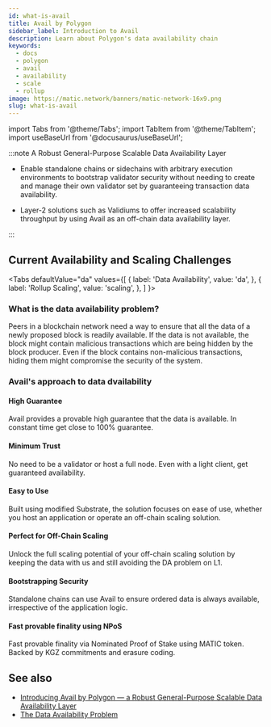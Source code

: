 ```yaml
---
id: what-is-avail
title: Avail by Polygon
sidebar_label: Introduction to Avail
description: Learn about Polygon's data availability chain
keywords:
  - docs
  - polygon
  - avail
  - availability
  - scale
  - rollup
image: https://matic.network/banners/matic-network-16x9.png
slug: what-is-avail
---
```


import Tabs from '@theme/Tabs';
import TabItem from '@theme/TabItem';
import useBaseUrl from '@docusaurus/useBaseUrl';

:::note A Robust General-Purpose Scalable Data Availability Layer

* Enable standalone chains or sidechains with arbitrary execution environments to bootstrap
  validator security without needing to create and manage their own validator set by guaranteeing
  transaction data availability.

* Layer-2 solutions such as Validiums to offer increased scalability throughput by using Avail as an
  off-chain data availability layer.

:::

## Current Availability and Scaling Challenges

<Tabs
  defaultValue="da"
  values={[
    { label: 'Data Availability', value: 'da', },
    { label: 'Rollup Scaling', value: 'scaling', },
  ]
}>
<TabItem value="da">

### What is the data availability problem?

Peers in a blockchain network need a way to ensure that all the data of a newly proposed block is 
readily available. If the data is not available, the block might contain malicious transactions 
which are being hidden by the block producer. Even if the block contains non-malicious transactions, 
hiding them might compromise the security of the system.

### Avail's approach to data dvailability

#### High Guarantee

Avail provides a provable high guarantee that the data is available. In constant time get close to 100%
guarantee.

#### Minimum Trust

No need to be a validator or host a full node. Even with a light client, get guaranteed availability.

#### Easy to Use

Built using modified Substrate, the solution focuses on ease of use, whether you host an application or
operate an off-chain scaling solution.

#### Perfect for Off-Chain Scaling

Unlock the full scaling potential of your off-chain scaling solution by keeping the data with us and
still avoiding the DA problem on L1.

#### Bootstrapping Security

Standalone chains can use Avail to ensure ordered data is always available, irrespective of the application
logic.

#### Fast provable finality using NPoS

Fast provable finality via Nominated Proof of Stake using MATIC token. Backed by KGZ commitments and erasure
coding.

</TabItem>
<TabItem value="scaling">




</TabItem>
</Tabs>

## See also

* [Introducing Avail by Polygon — a Robust General-Purpose Scalable Data Availability Layer](https://polygontech.medium.com/introducing-avail-by-polygon-a-robust-general-purpose-scalable-data-availability-layer-98bc9814c048)
* [The Data Availability Problem](https://blog.polygon.technology/the-data-availability-problem-6b74b619ffcc/)
